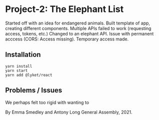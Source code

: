 # Project-2: The Elephant List

Started off with an idea for endangered animals.
Built template of app, creating different components.
Multiple APIs failed to work (requesting access, tokens, etc.)
Changed to an elephant API.
Issue with permanent acccess (CORS: Access missing).
Temporary access made.

## Installation

```
yarn install
yarn start
yarn add @lyket/react

```

## Problems / Issues

We perhaps felt too rigid with wanting to

By Emma Smedley and Antony Long
General Assembly, 2021.
